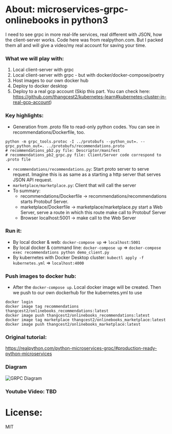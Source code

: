 # About: microservices-grpc-onlinebooks in python3
I need to see grpc in more real-life services, real different with JSON, how the client-server works. Code here was from realpython.com. But I packed them all and will give a video/my real account for saving your time.

### What we will play with:
1. Local client-server with grpc
2. Local client-server with grpc - but with docker/docker-compose/poetry
3. Host images to our own docker hub
4. Deploy to docker desktop
5. Deploy to a real gcp account (Skip this part. You can check here: https://github.com/thangcest2/kubernetes-learn#kubernetes-cluster-in-real-gcp-account)

### Key highlights:
- Generation from .proto file to read-only python codes. You can see in recommendations/Dockerfile, too.
```
python -m grpc_tools.protoc -I ../protobufs --python_out=. --grpc_python_out=. ../protobufs/recommendations.proto
# recommendations_pb2.py file: Descriptor/manifest 
# recommendations_pb2_grpc.py file: Client/Server code correspond to .proto file 
```
- `recommendations/recommendations.py`: Start proto server to serve request. Imagine this is as same as a starting a http server that serves JSON API request.
- `marketplace/marketplace.py`: Client that will call the server
- To summary:
  - recommendations/Dockerfile -> recommendations/recommendations starts Protobuf Server.
  - marketplace/Dockerfile -> marketplace/marketplace.py start a Web Server, serve a route in which this route make call to Protobuf Server
  - Browser localhost:5001 -> make call to the Web Server 

### Run it:
- By local docker & web: `docker-compose up` => `localhost:5001`
- By local docker & command line: `docker-compose up` => `docker-compose exec recommendations python demo_client.py`
- By kubernetes with Docker Desktop cluster: `kubectl apply -f kubernetes.yml` => `localhost:4000`

### Push images to docker hub:
- After the `docker-compose up`. Local docker image will be created. Then we push to our own dockerhub for the kubernetes.yml to use
```commandline
docker login
docker image tag recommendations thangcest2/onlinebooks_recommendations:latest
docker image push thangcest2/onlinebooks_recommendations:latest
docker image tag marketplace thangcest2/onlinebooks_marketplace:latest
docker image push thangcest2/onlinebooks_marketplace:latest
```

### Original tutorial:
https://realpython.com/python-microservices-grpc/#production-ready-python-microservices

### Diagram
<picture>
  <img alt="GRPC Diagram" src="https://i.ibb.co/rZgnYpC/grpc-drawio.png">
</picture>

### Youtube Video: TBD

# License:
MIT


